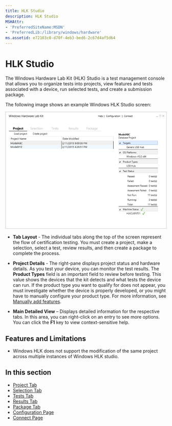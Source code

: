 ```yaml
---
title: HLK Studio
description: HLK Studio
MSHAttr:
- 'PreferredSiteName:MSDN'
- 'PreferredLib:/library/windows/hardware'
ms.assetid: e72103c0-d70f-4eb3-bed6-2c67d4af5d64
---
```


# HLK Studio


The Windows Hardware Lab Kit (HLK) Studio is a test management console that allows you to organize tests into projects, view features and tests associated with a device, run selected tests, and create a submission package.

The following image shows an example Windows HLK Studio screen:

![hlk studio layout screenshot](images/p-hlk-studio-project-tab.png)

-   **Tab Layout** - The individual tabs along the top of the screen represent the flow of certification testing. You must create a project, make a selection, select a test, review results, and then create a package to complete the process.

-   **Project Details** - The right-pane displays project status and hardware details. As you test your device, you can monitor the test results. The **Product Types** field is an important field to review before testing. This value shows the devices that the kit detects and what tests the device can run. If the product type you want to qualify for does not appear, you must investigate whether the device is properly developed, or you might have to manually configure your product type. For more information, see [Manually add features](manually-add-features.md).

-   **Main Detailed View** – Displays detailed information for the respective tabs. In this area, you can right-click on an entry to see more options. You can click the **F1** key to view context-sensitive help.

## <span id="Features_and_Limitations"></span><span id="features_and_limitations"></span><span id="FEATURES_AND_LIMITATIONS"></span>Features and Limitations


-   Windows HLK does not support the modification of the same project across multiple instances of Windows HLK studio.

## <span id="in_this_section"></span>In this section


-   [Project Tab](hlk-studio---project-tab.md)
-   [Selection Tab](hlk-studio---selection-tab.md)
-   [Tests Tab](hlk-studio---tests-tab.md)
-   [Results Tab](hlk-studio---results-tab.md)
-   [Package Tab](hlk-studio---package-tab.md)
-   [Configuration Page](hlk-studio---configuration-page.md)
-   [Connect Page](hlk-studio---connect-page.md)

 

 






